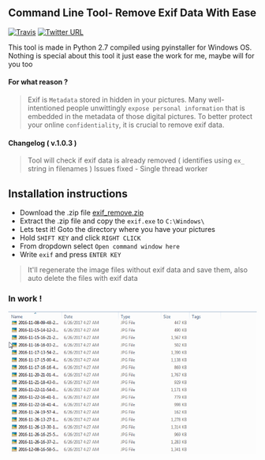 ## Command Line Tool- Remove Exif Data With Ease
[![Travis](https://img.shields.io/travis/rust-lang/rust.svg)](https://github.com/roothaxor/Exif-Remove)
[![Twitter URL](https://img.shields.io/twitter/url/http/shields.io.svg?style=social)](https://github.com/roothaxor/Exif-Remove)


This tool is made in Python 2.7 compiled using pyinstaller for Windows OS. Nothing is special about this tool it just ease the work for me, maybe will for you too
#### For what reason  ?
> Exif is `Metadata` stored in hidden in your pictures. Many well-intentioned people unwittingly `expose personal information` that is embedded in the metadata of those digital pictures. To better protect your online `confidentiality`, it is crucial to remove exif data. 
#### Changelog ( v.1.0.3 ) 
> Tool will check if exif data is already removed ( identifies using `ex_` string in filenames )
> Issues fixed - Single thread worker

## Installation instructions

* Download the .zip file [exif_remove.zip](https://codeload.github.com/roothaxor/Exif-Remove/zip/master) 
* Extract the .zip file and copy the `exif.exe` to `C:\Windows\`
* Lets test it! Goto the directory where you have your pictures
* Hold `SHIFT KEY` and click `RIGHT CLICK`
* From dropdown select `Open command window here`
* Write `exif` and press `ENTER KEY`
> It'll regenerate the image files without exif data and save them, also auto delete the files with exif data

### In work !
<p align="center">
  <img src="exif_example.gif">
</p>
